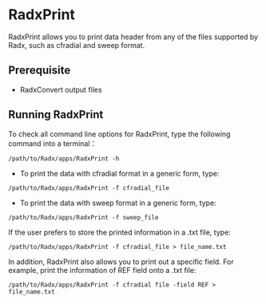 # RadxPrint

RadxPrint allows you to print data header from any of the files supported by Radx, such as cfradial and sweep format.

## Prerequisite
- RadxConvert output files


## Running RadxPrint

To check all command line options for RadxPrint, type the following command into a terminal：

```terminal
/path/to/Radx/apps/RadxPrint -h
```

- To print the data with cfradial format in a generic form, type:

```terminal
/path/to/Radx/apps/RadxPrint -f cfradial_file
```

- To print the data with sweep format in a generic form, type:
```terminal
/path/to/Radx/apps/RadxPrint -f sweep_file
```


If the user prefers to store the printed information in a .txt file, type:

```terminal
/path/to/Radx/apps/RadxPrint -f cfradial_file > file_name.txt
```

In addition, RadxPrint also allows you to print out a specific field. For example, print the information of REF field onto a .txt file:
```terminal
/path/to/Radx/apps/RadxPrint -f cfradial file -field REF > file_name.txt
```


